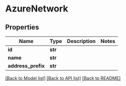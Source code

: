 # AzureNetwork

## Properties
Name | Type | Description | Notes
------------ | ------------- | ------------- | -------------
**id** | **str** |  | 
**name** | **str** |  | 
**address_prefix** | **str** |  | 

[[Back to Model list]](../README.md#documentation-for-models) [[Back to API list]](../README.md#documentation-for-api-endpoints) [[Back to README]](../README.md)


